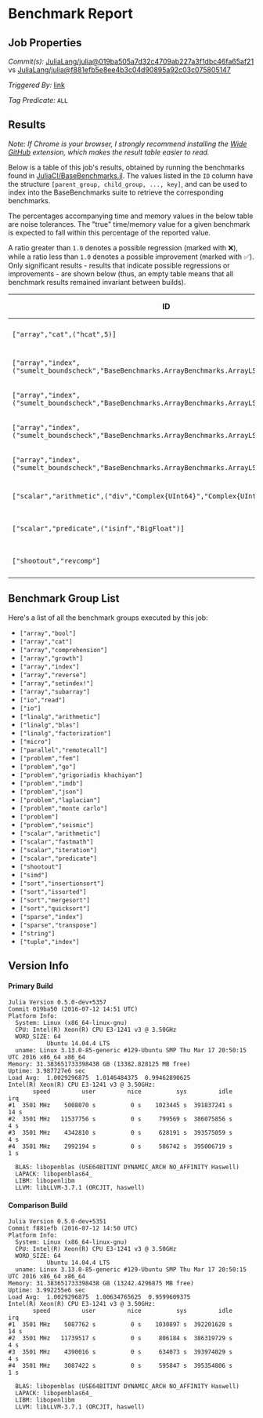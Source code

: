 # Benchmark Report

## Job Properties

*Commit(s):* [JuliaLang/julia@019ba505a7d32c4709ab227a3f1dbc46fa65af21](https://github.com/JuliaLang/julia/commit/019ba505a7d32c4709ab227a3f1dbc46fa65af21) vs [JuliaLang/julia@f881efb5e8ee4b3c04d90895a92c03c075805147](https://github.com/JuliaLang/julia/commit/f881efb5e8ee4b3c04d90895a92c03c075805147)

*Triggered By:* [link](https://github.com/JuliaLang/julia/pull/17355#issuecomment-232087923)

*Tag Predicate:* `ALL`

## Results

*Note: If Chrome is your browser, I strongly recommend installing the [Wide GitHub](https://chrome.google.com/webstore/detail/wide-github/kaalofacklcidaampbokdplbklpeldpj?hl=en)
extension, which makes the result table easier to read.*

Below is a table of this job's results, obtained by running the benchmarks found in
[JuliaCI/BaseBenchmarks.jl](https://github.com/JuliaCI/BaseBenchmarks.jl). The values
listed in the `ID` column have the structure `[parent_group, child_group, ..., key]`,
and can be used to index into the BaseBenchmarks suite to retrieve the corresponding
benchmarks.

The percentages accompanying time and memory values in the below table are noise tolerances. The "true"
time/memory value for a given benchmark is expected to fall within this percentage of the reported value.

A ratio greater than `1.0` denotes a possible regression (marked with :x:), while a ratio less
than `1.0` denotes a possible improvement (marked with :white_check_mark:). Only significant results - results
that indicate possible regressions or improvements - are shown below (thus, an empty table means that all
benchmark results remained invariant between builds).

| ID | time ratio | memory ratio |
|----|------------|--------------|
| `["array","cat",("hcat",5)]` | 1.16 (15%) :x: | 1.00 (1%)  |
| `["array","index",("sumelt_boundscheck","BaseBenchmarks.ArrayBenchmarks.ArrayLSLS{Float32,2}")]` | 8.74 (40%) :x: | 1.00 (1%)  |
| `["array","index",("sumelt_boundscheck","BaseBenchmarks.ArrayBenchmarks.ArrayLSLS{Int32,2}")]` | 9.95 (40%) :x: | 1.00 (1%)  |
| `["array","index",("sumelt_boundscheck","BaseBenchmarks.ArrayBenchmarks.ArrayLS{Float32,2}")]` | 8.74 (40%) :x: | 1.00 (1%)  |
| `["array","index",("sumelt_boundscheck","BaseBenchmarks.ArrayBenchmarks.ArrayLS{Int32,2}")]` | 10.10 (40%) :x: | 1.00 (1%)  |
| `["scalar","arithmetic",("div","Complex{UInt64}","Complex{UInt64}")]` | 0.70 (25%) :white_check_mark: | 1.00 (1%)  |
| `["scalar","predicate",("isinf","BigFloat")]` | 1.33 (25%) :x: | 1.00 (1%)  |
| `["shootout","revcomp"]` | 0.80 (15%) :white_check_mark: | 1.00 (1%)  |

## Benchmark Group List

Here's a list of all the benchmark groups executed by this job:

- `["array","bool"]`
- `["array","cat"]`
- `["array","comprehension"]`
- `["array","growth"]`
- `["array","index"]`
- `["array","reverse"]`
- `["array","setindex!"]`
- `["array","subarray"]`
- `["io","read"]`
- `["io"]`
- `["linalg","arithmetic"]`
- `["linalg","blas"]`
- `["linalg","factorization"]`
- `["micro"]`
- `["parallel","remotecall"]`
- `["problem","fem"]`
- `["problem","go"]`
- `["problem","grigoriadis khachiyan"]`
- `["problem","imdb"]`
- `["problem","json"]`
- `["problem","laplacian"]`
- `["problem","monte carlo"]`
- `["problem"]`
- `["problem","seismic"]`
- `["scalar","arithmetic"]`
- `["scalar","fastmath"]`
- `["scalar","iteration"]`
- `["scalar","predicate"]`
- `["shootout"]`
- `["simd"]`
- `["sort","insertionsort"]`
- `["sort","issorted"]`
- `["sort","mergesort"]`
- `["sort","quicksort"]`
- `["sparse","index"]`
- `["sparse","transpose"]`
- `["string"]`
- `["tuple","index"]`

## Version Info

#### Primary Build

```
Julia Version 0.5.0-dev+5357
Commit 019ba50 (2016-07-12 14:51 UTC)
Platform Info:
  System: Linux (x86_64-linux-gnu)
  CPU: Intel(R) Xeon(R) CPU E3-1241 v3 @ 3.50GHz
  WORD_SIZE: 64
           Ubuntu 14.04.4 LTS
  uname: Linux 3.13.0-85-generic #129-Ubuntu SMP Thu Mar 17 20:50:15 UTC 2016 x86_64 x86_64
Memory: 31.383651733398438 GB (13382.828125 MB free)
Uptime: 3.987727e6 sec
Load Avg:  1.0029296875  1.0146484375  0.99462890625
Intel(R) Xeon(R) CPU E3-1241 v3 @ 3.50GHz: 
       speed         user         nice          sys         idle          irq
#1  3501 MHz    5008070 s          0 s    1023445 s  391837241 s         14 s
#2  3501 MHz   11537756 s          0 s     799569 s  386075856 s          4 s
#3  3501 MHz    4342810 s          0 s     628191 s  393575059 s          4 s
#4  3501 MHz    2992194 s          0 s     586742 s  395006719 s          1 s

  BLAS: libopenblas (USE64BITINT DYNAMIC_ARCH NO_AFFINITY Haswell)
  LAPACK: libopenblas64_
  LIBM: libopenlibm
  LLVM: libLLVM-3.7.1 (ORCJIT, haswell)

```

#### Comparison Build

```
Julia Version 0.5.0-dev+5351
Commit f881efb (2016-07-12 14:50 UTC)
Platform Info:
  System: Linux (x86_64-linux-gnu)
  CPU: Intel(R) Xeon(R) CPU E3-1241 v3 @ 3.50GHz
  WORD_SIZE: 64
           Ubuntu 14.04.4 LTS
  uname: Linux 3.13.0-85-generic #129-Ubuntu SMP Thu Mar 17 20:50:15 UTC 2016 x86_64 x86_64
Memory: 31.383651733398438 GB (13242.4296875 MB free)
Uptime: 3.992255e6 sec
Load Avg:  1.0029296875  1.00634765625  0.9599609375
Intel(R) Xeon(R) CPU E3-1241 v3 @ 3.50GHz: 
       speed         user         nice          sys         idle          irq
#1  3501 MHz    5087762 s          0 s    1030897 s  392201628 s         14 s
#2  3501 MHz   11739517 s          0 s     806184 s  386319729 s          4 s
#3  3501 MHz    4390016 s          0 s     634073 s  393974029 s          4 s
#4  3501 MHz    3087422 s          0 s     595847 s  395354806 s          1 s

  BLAS: libopenblas (USE64BITINT DYNAMIC_ARCH NO_AFFINITY Haswell)
  LAPACK: libopenblas64_
  LIBM: libopenlibm
  LLVM: libLLVM-3.7.1 (ORCJIT, haswell)

```
